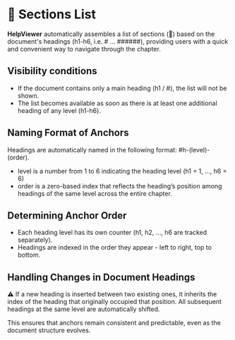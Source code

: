 # 🔖 Sections List

**HelpViewer** automatically assembles a list of sections (🔖) based on the document's headings (h1-h6, i.e. # ... ######), providing users with a quick and convenient way to navigate through the chapter.

## Visibility conditions

- If the document contains only a main heading (h1 / #), the list will not be shown.
- The list becomes available as soon as there is at least one additional heading of any level (h1-h6).

## Naming Format of Anchors

Headings are automatically named in the following format: #h-(level)-(order).
  - level is a number from 1 to 6 indicating the heading level (h1 = 1, ..., h6 = 6)
  - order is a zero-based index that reflects the heading’s position among headings of the same level across the entire chapter.

## Determining Anchor Order

- Each heading level has its own counter (h1, h2, ..., h6 are tracked separately).
- Headings are indexed in the order they appear - left to right, top to bottom.

## Handling Changes in Document Headings

⚠️ If a new heading is inserted between two existing ones, it inherits the index of the heading that originally occupied that position. All subsequent headings at the same level are automatically shifted.

This ensures that anchors remain consistent and predictable, even as the document structure evolves.
